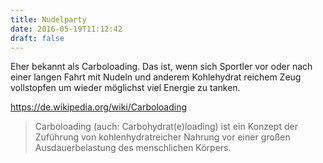 ```yaml
---
title: Nudelparty
date: 2016-05-19T11:12:42
draft: false
---
```


Eher bekannt als Carboloading. Das ist, wenn sich Sportler vor oder nach
einer langen Fahrt mit Nudeln und anderem Kohlehydrat reichem Zeug
vollstopfen um wieder möglichst viel Energie zu tanken.

https://de.wikipedia.org/wiki/Carboloading

> Carboloading (auch: Carbohydrat(e)loading) ist ein Konzept der Zuführung
> von kohlenhydratreicher Nahrung vor einer großen Ausdauerbelastung des
> menschlichen Körpers.
